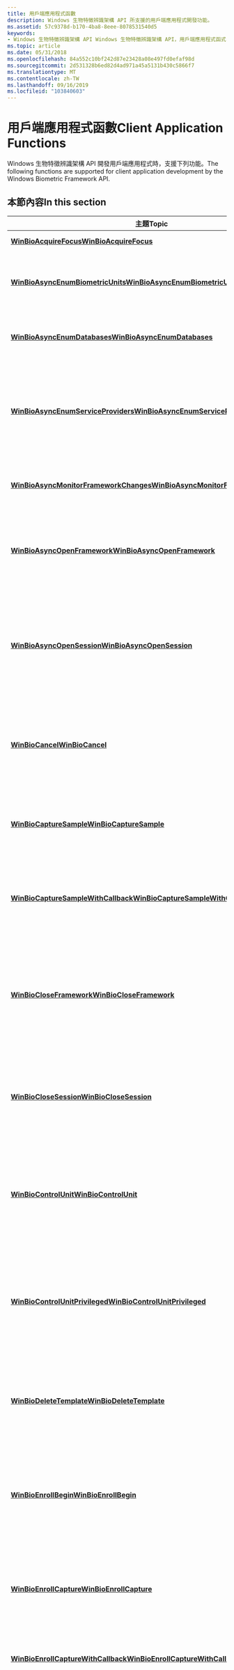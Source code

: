 ```yaml
---
title: 用戶端應用程式函數
description: Windows 生物特徵辨識架構 API 所支援的用戶端應用程式開發功能。
ms.assetid: 57c9378d-b170-4ba8-8eee-8078531540d5
keywords:
- Windows 生物特徵辨識架構 API Windows 生物特徵辨識架構 API，用戶端應用程式函式
ms.topic: article
ms.date: 05/31/2018
ms.openlocfilehash: 84a552c10bf242d87e23428a08e497fd0efaf98d
ms.sourcegitcommit: 2d531328b6ed82d4ad971a45a5131b430c5866f7
ms.translationtype: MT
ms.contentlocale: zh-TW
ms.lasthandoff: 09/16/2019
ms.locfileid: "103840603"
---
```

# <a name="client-application-functions"></a><span data-ttu-id="fb5b8-104">用戶端應用程式函數</span><span class="sxs-lookup"><span data-stu-id="fb5b8-104">Client Application Functions</span></span>

<span data-ttu-id="fb5b8-105">Windows 生物特徵辨識架構 API 開發用戶端應用程式時，支援下列功能。</span><span class="sxs-lookup"><span data-stu-id="fb5b8-105">The following functions are supported for client application development by the Windows Biometric Framework API.</span></span>

## <a name="in-this-section"></a><span data-ttu-id="fb5b8-106">本節內容</span><span class="sxs-lookup"><span data-stu-id="fb5b8-106">In this section</span></span>



| <span data-ttu-id="fb5b8-107">主題</span><span class="sxs-lookup"><span data-stu-id="fb5b8-107">Topic</span></span>                                                                                       | <span data-ttu-id="fb5b8-108">描述</span><span class="sxs-lookup"><span data-stu-id="fb5b8-108">Description</span></span>                                                                                                                                                                                                                              |
|---------------------------------------------------------------------------------------------|------------------------------------------------------------------------------------------------------------------------------------------------------------------------------------------------------------------------------------------|
| [<span data-ttu-id="fb5b8-109">**WinBioAcquireFocus**</span><span class="sxs-lookup"><span data-stu-id="fb5b8-109">**WinBioAcquireFocus**</span></span>](/windows/desktop/api/Winbio/nf-winbio-winbioacquirefocus)<br/>                                 | <span data-ttu-id="fb5b8-110">取得視窗焦點。</span><span class="sxs-lookup"><span data-stu-id="fb5b8-110">Acquires window focus.</span></span><br/>                                                                                                                                                                                                        |
| [<span data-ttu-id="fb5b8-111">**WinBioAsyncEnumBiometricUnits**</span><span class="sxs-lookup"><span data-stu-id="fb5b8-111">**WinBioAsyncEnumBiometricUnits**</span></span>](/windows/desktop/api/Winbio/nf-winbio-winbioasyncenumbiometricunits)<br/>           | <span data-ttu-id="fb5b8-112">以非同步方式列舉符合輸入因數類型的所有附加生物特徵辨識單位。</span><span class="sxs-lookup"><span data-stu-id="fb5b8-112">Asynchronously enumerates all attached biometric units that match the input factor type.</span></span><br/>                                                                                                                                      |
| [<span data-ttu-id="fb5b8-113">**WinBioAsyncEnumDatabases**</span><span class="sxs-lookup"><span data-stu-id="fb5b8-113">**WinBioAsyncEnumDatabases**</span></span>](/windows/desktop/api/Winbio/nf-winbio-winbioasyncenumdatabases)<br/>                     | <span data-ttu-id="fb5b8-114">以非同步方式列舉符合指定類型的所有已註冊資料庫。</span><span class="sxs-lookup"><span data-stu-id="fb5b8-114">Asynchronously enumerates all registered databases that match a specified type.</span></span><br/>                                                                                                                                               |
| [<span data-ttu-id="fb5b8-115">**WinBioAsyncEnumServiceProviders**</span><span class="sxs-lookup"><span data-stu-id="fb5b8-115">**WinBioAsyncEnumServiceProviders**</span></span>](/windows/desktop/api/Winbio/nf-winbio-winbioasyncenumserviceproviders)<br/>       | <span data-ttu-id="fb5b8-116">以非同步方式傳回已安裝之生物識別服務提供者的相關資訊。</span><span class="sxs-lookup"><span data-stu-id="fb5b8-116">Asynchronously returns information about installed biometric service providers.</span></span> <span data-ttu-id="fb5b8-117">從 Windows 10 開始，組建1607，此函式可用於行動映射。</span><span class="sxs-lookup"><span data-stu-id="fb5b8-117">Starting with Windows 10, build 1607, this function is available to use with a mobile image.</span></span><br/>                                                  |
| [<span data-ttu-id="fb5b8-118">**WinBioAsyncMonitorFrameworkChanges**</span><span class="sxs-lookup"><span data-stu-id="fb5b8-118">**WinBioAsyncMonitorFrameworkChanges**</span></span>](/windows/desktop/api/Winbio/nf-winbio-winbioasyncmonitorframeworkchanges)<br/> | <span data-ttu-id="fb5b8-119">開始對生物特徵辨識架構進行變更的非同步監視。</span><span class="sxs-lookup"><span data-stu-id="fb5b8-119">Starts an asynchronous monitor of changes to the biometric framework.</span></span><br/>                                                                                                                                                         |
| [<span data-ttu-id="fb5b8-120">**WinBioAsyncOpenFramework**</span><span class="sxs-lookup"><span data-stu-id="fb5b8-120">**WinBioAsyncOpenFramework**</span></span>](/windows/desktop/api/Winbio/nf-winbio-winbioasyncopenframework)<br/>                     | <span data-ttu-id="fb5b8-121">開啟生物特徵辨識架構的控制碼。</span><span class="sxs-lookup"><span data-stu-id="fb5b8-121">Opens a handle to the biometric framework.</span></span> <span data-ttu-id="fb5b8-122">從 Windows 10 開始，組建1607，此函式可用於行動映射。</span><span class="sxs-lookup"><span data-stu-id="fb5b8-122">Starting with Windows 10, build 1607, this function is available to use with a mobile image.</span></span><br/>                                                                                       |
| [<span data-ttu-id="fb5b8-123">**WinBioAsyncOpenSession**</span><span class="sxs-lookup"><span data-stu-id="fb5b8-123">**WinBioAsyncOpenSession**</span></span>](/windows/desktop/api/Winbio/nf-winbio-winbioasyncopensession)<br/>                         | <span data-ttu-id="fb5b8-124">以非同步方式連線到生物特徵辨識服務提供者，以及一或多個生物特徵辨識單位。</span><span class="sxs-lookup"><span data-stu-id="fb5b8-124">Asynchronously connects to a biometric service provider and one or more biometric units.</span></span> <span data-ttu-id="fb5b8-125">從 Windows 10 開始，組建1607，此函式可用於行動映射。</span><span class="sxs-lookup"><span data-stu-id="fb5b8-125">Starting with Windows 10, build 1607, this function is available to use with a mobile image.</span></span><br/>                                         |
| [<span data-ttu-id="fb5b8-126">**WinBioCancel**</span><span class="sxs-lookup"><span data-stu-id="fb5b8-126">**WinBioCancel**</span></span>](/windows/desktop/api/Winbio/nf-winbio-winbiocancel)<br/>                                             | <span data-ttu-id="fb5b8-127">取消指定會話的所有擱置中生物特徵辨識作業。</span><span class="sxs-lookup"><span data-stu-id="fb5b8-127">Cancels all pending biometric operations for a specified session.</span></span> <span data-ttu-id="fb5b8-128">從 Windows 10 開始，組建1607，此函式可用於行動映射。</span><span class="sxs-lookup"><span data-stu-id="fb5b8-128">Starting with Windows 10, build 1607, this function is available to use with a mobile image.</span></span><br/>                                                                |
| [<span data-ttu-id="fb5b8-129">**WinBioCaptureSample**</span><span class="sxs-lookup"><span data-stu-id="fb5b8-129">**WinBioCaptureSample**</span></span>](/windows/desktop/api/Winbio/nf-winbio-winbiocapturesample)<br/>                               | <span data-ttu-id="fb5b8-130">會捕捉生物特徵辨識範例，並使用原始或已處理的資料 (BIR) 填滿生物特徵辨識資訊記錄。</span><span class="sxs-lookup"><span data-stu-id="fb5b8-130">Captures a biometric sample and fills a biometric information record (BIR) with the raw or processed data.</span></span><br/>                                                                                                                    |
| [<span data-ttu-id="fb5b8-131">**WinBioCaptureSampleWithCallback**</span><span class="sxs-lookup"><span data-stu-id="fb5b8-131">**WinBioCaptureSampleWithCallback**</span></span>](/windows/desktop/api/Winbio/nf-winbio-winbiocapturesamplewithcallback)<br/>       | <span data-ttu-id="fb5b8-132">以非同步方式捕獲生物特徵辨識範例，並傳回 (BIR) 的生物特徵辨識資訊記錄中未經處理或已處理的資料。</span><span class="sxs-lookup"><span data-stu-id="fb5b8-132">Captures a biometric sample asynchronously and returns the raw or processed data in a biometric information record (BIR).</span></span><br/>                                                                                                     |
| [<span data-ttu-id="fb5b8-133">**WinBioCloseFramework**</span><span class="sxs-lookup"><span data-stu-id="fb5b8-133">**WinBioCloseFramework**</span></span>](/windows/desktop/api/Winbio/nf-winbio-winbiocloseframework)<br/>                             | <span data-ttu-id="fb5b8-134">關閉先前以 [**WinBioAsyncOpenFramework**](/windows/desktop/api/Winbio/nf-winbio-winbioasyncopenframework)開啟的 framework 控制碼。</span><span class="sxs-lookup"><span data-stu-id="fb5b8-134">Closes a framework handle previously opened with [**WinBioAsyncOpenFramework**](/windows/desktop/api/Winbio/nf-winbio-winbioasyncopenframework).</span></span> <span data-ttu-id="fb5b8-135">從 Windows 10 開始，組建1607，此函式可用於行動映射。</span><span class="sxs-lookup"><span data-stu-id="fb5b8-135">Starting with Windows 10, build 1607, this function is available to use with a mobile image.</span></span><br/>                   |
| [<span data-ttu-id="fb5b8-136">**WinBioCloseSession**</span><span class="sxs-lookup"><span data-stu-id="fb5b8-136">**WinBioCloseSession**</span></span>](/windows/desktop/api/Winbio/nf-winbio-winbioclosesession)<br/>                                 | <span data-ttu-id="fb5b8-137">關閉生物識別會話，並釋放相關聯的資源。</span><span class="sxs-lookup"><span data-stu-id="fb5b8-137">Closes a biometric session and releases associated resources.</span></span> <span data-ttu-id="fb5b8-138">從 Windows 10 開始，組建1607，此函式可用於行動映射。</span><span class="sxs-lookup"><span data-stu-id="fb5b8-138">Starting with Windows 10, build 1607, this function is available to use with a mobile image.</span></span><br/>                                                                    |
| [<span data-ttu-id="fb5b8-139">**WinBioControlUnit**</span><span class="sxs-lookup"><span data-stu-id="fb5b8-139">**WinBioControlUnit**</span></span>](/windows/desktop/api/Winbio/nf-winbio-winbiocontrolunit)<br/>                                   | <span data-ttu-id="fb5b8-140">允許呼叫者在生物特徵辨識單位上執行廠商定義的控制作業。</span><span class="sxs-lookup"><span data-stu-id="fb5b8-140">Allows the caller to perform vendor-defined control operations on a biometric unit.</span></span> <span data-ttu-id="fb5b8-141">從 Windows 10 開始，組建1607，此函式可用於行動映射。</span><span class="sxs-lookup"><span data-stu-id="fb5b8-141">Starting with Windows 10, build 1607, this function is available to use with a mobile image.</span></span><br/>                                              |
| [<span data-ttu-id="fb5b8-142">**WinBioControlUnitPrivileged**</span><span class="sxs-lookup"><span data-stu-id="fb5b8-142">**WinBioControlUnitPrivileged**</span></span>](/windows/desktop/api/Winbio/nf-winbio-winbiocontrolunitprivileged)<br/>               | <span data-ttu-id="fb5b8-143">允許呼叫者在生物特徵辨識單位上執行具有特殊許可權的廠商定義控制作業。</span><span class="sxs-lookup"><span data-stu-id="fb5b8-143">Allows the caller to perform privileged vendor-defined control operations on a biometric unit.</span></span> <span data-ttu-id="fb5b8-144">從 Windows 10 開始，組建1607，此函式可用於行動映射。</span><span class="sxs-lookup"><span data-stu-id="fb5b8-144">Starting with Windows 10, build 1607, this function is available to use with a mobile image.</span></span><br/>                                   |
| [<span data-ttu-id="fb5b8-145">**WinBioDeleteTemplate**</span><span class="sxs-lookup"><span data-stu-id="fb5b8-145">**WinBioDeleteTemplate**</span></span>](/windows/desktop/api/Winbio/nf-winbio-winbiodeletetemplate)<br/>                             | <span data-ttu-id="fb5b8-146">從範本存放區刪除生物特徵辨識範本。</span><span class="sxs-lookup"><span data-stu-id="fb5b8-146">Deletes a biometric template from the template store.</span></span> <span data-ttu-id="fb5b8-147">從 Windows 10 開始，組建1607，此函式可用於行動映射。</span><span class="sxs-lookup"><span data-stu-id="fb5b8-147">Starting with Windows 10, build 1607, this function is available to use with a mobile image.</span></span><br/>                                                                            |
| [<span data-ttu-id="fb5b8-148">**WinBioEnrollBegin**</span><span class="sxs-lookup"><span data-stu-id="fb5b8-148">**WinBioEnrollBegin**</span></span>](/windows/desktop/api/Winbio/nf-winbio-winbioenrollbegin)<br/>                                   | <span data-ttu-id="fb5b8-149">起始生物特徵辨識註冊順序，並建立空白的生物特徵辨識範本。</span><span class="sxs-lookup"><span data-stu-id="fb5b8-149">Initiates a biometric enrollment sequence and creates an empty biometric template.</span></span> <span data-ttu-id="fb5b8-150">從 Windows 10 開始，組建1607，此函式可用於行動映射。</span><span class="sxs-lookup"><span data-stu-id="fb5b8-150">Starting with Windows 10, build 1607, this function is available to use with a mobile image.</span></span><br/>                                               |
| [<span data-ttu-id="fb5b8-151">**WinBioEnrollCapture**</span><span class="sxs-lookup"><span data-stu-id="fb5b8-151">**WinBioEnrollCapture**</span></span>](/windows/desktop/api/Winbio/nf-winbio-winbioenrollcapture)<br/>                               | <span data-ttu-id="fb5b8-152">捕捉生物特徵辨識範例，並將它新增至範本。</span><span class="sxs-lookup"><span data-stu-id="fb5b8-152">Captures a biometric sample and adds it to a template.</span></span> <span data-ttu-id="fb5b8-153">從 Windows 10 開始，組建1607，此函式可用於行動映射。</span><span class="sxs-lookup"><span data-stu-id="fb5b8-153">Starting with Windows 10, build 1607, this function is available to use with a mobile image.</span></span><br/>                                                                           |
| [<span data-ttu-id="fb5b8-154">**WinBioEnrollCaptureWithCallback**</span><span class="sxs-lookup"><span data-stu-id="fb5b8-154">**WinBioEnrollCaptureWithCallback**</span></span>](/windows/desktop/api/Winbio/nf-winbio-winbioenrollcapturewithcallback)<br/>       | <span data-ttu-id="fb5b8-155">以非同步方式捕獲生物特徵辨識範例，並將它新增至範本。</span><span class="sxs-lookup"><span data-stu-id="fb5b8-155">Asynchronously captures a biometric sample and adds it to a template.</span></span><br/>                                                                                                                                                         |
| [<span data-ttu-id="fb5b8-156">**WinBioEnrollCommit**</span><span class="sxs-lookup"><span data-stu-id="fb5b8-156">**WinBioEnrollCommit**</span></span>](/windows/desktop/api/Winbio/nf-winbio-winbioenrollcommit)<br/>                                 | <span data-ttu-id="fb5b8-157">完成擱置的生物特徵辨識範本，並將它儲存到與用於註冊的生物識別單位相關聯的資料庫。</span><span class="sxs-lookup"><span data-stu-id="fb5b8-157">Finalizes a pending biometric template and saves it to the database associated with the biometric unit used for enrollment.</span></span> <span data-ttu-id="fb5b8-158">從 Windows 10 開始，組建1607，此函式可用於行動映射。</span><span class="sxs-lookup"><span data-stu-id="fb5b8-158">Starting with Windows 10, build 1607, this function is available to use with a mobile image.</span></span><br/>      |
| [<span data-ttu-id="fb5b8-159">**WinBioEnrollDiscard**</span><span class="sxs-lookup"><span data-stu-id="fb5b8-159">**WinBioEnrollDiscard**</span></span>](/windows/desktop/api/Winbio/nf-winbio-winbioenrolldiscard)<br/>                               | <span data-ttu-id="fb5b8-160">結束註冊順序並捨棄擱置的生物特徵辨識範本。</span><span class="sxs-lookup"><span data-stu-id="fb5b8-160">Ends the enrollment sequence and discards a pending biometric template.</span></span> <span data-ttu-id="fb5b8-161">從 Windows 10 開始，組建1607，此函式可用於行動映射。</span><span class="sxs-lookup"><span data-stu-id="fb5b8-161">Starting with Windows 10, build 1607, this function is available to use with a mobile image.</span></span><br/>                                                          |
| [<span data-ttu-id="fb5b8-162">**WinBioEnrollSelect**</span><span class="sxs-lookup"><span data-stu-id="fb5b8-162">**WinBioEnrollSelect**</span></span>](/windows/desktop/api/winbio/nf-winbio-winbioenrollselect)<br/>                                 | <span data-ttu-id="fb5b8-163">指定當範例緩衝區中有表示多個人的資料時，您想要註冊的個人。</span><span class="sxs-lookup"><span data-stu-id="fb5b8-163">Specifies the individual that you want to enroll when data that represents multiple individuals is present in the sample buffer.</span></span> <span data-ttu-id="fb5b8-164">從 Windows 10 開始，組建1607，此函式可用於行動映射。</span><span class="sxs-lookup"><span data-stu-id="fb5b8-164">Starting with Windows 10, build 1607, this function is available to use with a mobile image.</span></span><br/> |
| [<span data-ttu-id="fb5b8-165">**WinBioEnumBiometricUnits**</span><span class="sxs-lookup"><span data-stu-id="fb5b8-165">**WinBioEnumBiometricUnits**</span></span>](/windows/desktop/api/Winbio/nf-winbio-winbioenumbiometricunits)<br/>                     | <span data-ttu-id="fb5b8-166">列舉符合輸入類型的所有附加生物特徵辨識單位。</span><span class="sxs-lookup"><span data-stu-id="fb5b8-166">Enumerates all attached biometric units that match the input type.</span></span><br/>                                                                                                                                                            |
| [<span data-ttu-id="fb5b8-167">**WinBioEnumDatabases**</span><span class="sxs-lookup"><span data-stu-id="fb5b8-167">**WinBioEnumDatabases**</span></span>](/windows/desktop/api/Winbio/nf-winbio-winbioenumdatabases)<br/>                               | <span data-ttu-id="fb5b8-168">列舉符合指定之類型的所有已註冊資料庫。</span><span class="sxs-lookup"><span data-stu-id="fb5b8-168">Enumerates all registered databases that match a specified type.</span></span><br/>                                                                                                                                                              |
| [<span data-ttu-id="fb5b8-169">**WinBioEnumEnrollments**</span><span class="sxs-lookup"><span data-stu-id="fb5b8-169">**WinBioEnumEnrollments**</span></span>](/windows/desktop/api/Winbio/nf-winbio-winbioenumenrollments)<br/>                           | <span data-ttu-id="fb5b8-170">抓取為指定身分識別和生物特徵辨識單位註冊的生物特徵辨識子要素。</span><span class="sxs-lookup"><span data-stu-id="fb5b8-170">Retrieves the biometric sub-factors enrolled for a specified identity and biometric unit.</span></span> <span data-ttu-id="fb5b8-171">從 Windows 10 開始，組建1607，此函式可用於行動映射。</span><span class="sxs-lookup"><span data-stu-id="fb5b8-171">Starting with Windows 10, build 1607, this function is available to use with a mobile image.</span></span><br/>                                        |
| [<span data-ttu-id="fb5b8-172">**WinBioEnumServiceProviders**</span><span class="sxs-lookup"><span data-stu-id="fb5b8-172">**WinBioEnumServiceProviders**</span></span>](/windows/desktop/api/Winbio/nf-winbio-winbioenumserviceproviders)<br/>                 | <span data-ttu-id="fb5b8-173">抓取已安裝生物特徵辨識服務提供者的相關資訊。</span><span class="sxs-lookup"><span data-stu-id="fb5b8-173">Retrieves information about installed biometric service providers.</span></span> <span data-ttu-id="fb5b8-174">從 Windows 10 開始，組建1607，此函式可用於行動映射。</span><span class="sxs-lookup"><span data-stu-id="fb5b8-174">Starting with Windows 10, build 1607, this function is available to use with a mobile image.</span></span><br/>                                                               |
| [<span data-ttu-id="fb5b8-175">**WinBioFree**</span><span class="sxs-lookup"><span data-stu-id="fb5b8-175">**WinBioFree**</span></span>](/windows/desktop/api/Winbio/nf-winbio-winbiofree)<br/>                                                 | <span data-ttu-id="fb5b8-176">藉由稍早的 Windows 生物特徵辨識架構 API 函式呼叫，釋放為用戶端應用程式所配置的記憶體。</span><span class="sxs-lookup"><span data-stu-id="fb5b8-176">Releases memory allocated for the client application by an earlier call to a Windows Biometric Framework API function.</span></span> <span data-ttu-id="fb5b8-177">從 Windows 10 開始，組建1607，此函式可用於行動映射。</span><span class="sxs-lookup"><span data-stu-id="fb5b8-177">Starting with Windows 10, build 1607, this function is available to use with a mobile image.</span></span><br/>           |
| [<span data-ttu-id="fb5b8-178">**WinBioGetCredentialState**</span><span class="sxs-lookup"><span data-stu-id="fb5b8-178">**WinBioGetCredentialState**</span></span>](/windows/desktop/api/Winbio/nf-winbio-winbiogetcredentialstate)<br/>                     | <span data-ttu-id="fb5b8-179">取得值，這個值會指定是否已為指定的使用者設定認證。</span><span class="sxs-lookup"><span data-stu-id="fb5b8-179">Retrieves a value that specifies whether credentials have been set for the specified user.</span></span> <span data-ttu-id="fb5b8-180">從 Windows 10 開始，組建1607，此函式可用於行動映射。</span><span class="sxs-lookup"><span data-stu-id="fb5b8-180">Starting with Windows 10, build 1607, this function is available to use with a mobile image.</span></span><br/>                                       |
| [<span data-ttu-id="fb5b8-181">**WinBioGetDomainLogonSetting**</span><span class="sxs-lookup"><span data-stu-id="fb5b8-181">**WinBioGetDomainLogonSetting**</span></span>](/windows/desktop/api/Winbio/nf-winbio-winbiogetdomainlogonsetting)<br/>               | <span data-ttu-id="fb5b8-182">抓取值，這個值會指定使用者是否可以使用生物特徵辨識資訊登入網域。</span><span class="sxs-lookup"><span data-stu-id="fb5b8-182">Retrieves a value that specifies whether users can log on to a domain by using biometric information.</span></span><br/>                                                                                                                         |
| [<span data-ttu-id="fb5b8-183">**WinBioGetEnabledSetting**</span><span class="sxs-lookup"><span data-stu-id="fb5b8-183">**WinBioGetEnabledSetting**</span></span>](/windows/desktop/api/Winbio/nf-winbio-winbiogetenabledsetting)<br/>                       | <span data-ttu-id="fb5b8-184">抓取值，這個值會指定 Windows 生物特徵辨識架構目前是否已啟用。</span><span class="sxs-lookup"><span data-stu-id="fb5b8-184">Retrieves a value that specifies whether the Windows Biometric Framework is currently enabled.</span></span><br/>                                                                                                                                |
| [<span data-ttu-id="fb5b8-185">**WinBioGetEnrolledFactors**</span><span class="sxs-lookup"><span data-stu-id="fb5b8-185">**WinBioGetEnrolledFactors**</span></span>](/windows/desktop/api/winbio/nf-winbio-winbiogetenrolledfactors)<br/>                     | <span data-ttu-id="fb5b8-186">取得指定使用者在電腦上的生物識別註冊的相關資訊。</span><span class="sxs-lookup"><span data-stu-id="fb5b8-186">Gets information about the biometric enrollments that the specified user has on the computer.</span></span><br/>                                                                                                                                 |
| [<span data-ttu-id="fb5b8-187">**WinBioGetLogonSetting**</span><span class="sxs-lookup"><span data-stu-id="fb5b8-187">**WinBioGetLogonSetting**</span></span>](/windows/desktop/api/Winbio/nf-winbio-winbiogetlogonsetting)<br/>                           | <span data-ttu-id="fb5b8-188">抓取值，指出使用者是否可以使用生物特徵辨識資訊登入。</span><span class="sxs-lookup"><span data-stu-id="fb5b8-188">Retrieves a value that indicates whether users can log on by using biometric information.</span></span><br/>                                                                                                                                     |
| [<span data-ttu-id="fb5b8-189">**WinBioGetProperty**</span><span class="sxs-lookup"><span data-stu-id="fb5b8-189">**WinBioGetProperty**</span></span>](/windows/desktop/api/Winbio/nf-winbio-winbiogetproperty)<br/>                                   | <span data-ttu-id="fb5b8-190">抓取會話、單位或範本屬性。</span><span class="sxs-lookup"><span data-stu-id="fb5b8-190">Retrieves a session, unit, or template property.</span></span> <span data-ttu-id="fb5b8-191">從 Windows 10 開始，組建1607，此函式可用於行動映射。</span><span class="sxs-lookup"><span data-stu-id="fb5b8-191">Starting with Windows 10, build 1607, this function is available to use with a mobile image.</span></span><br/>                                                                                 |
| [<span data-ttu-id="fb5b8-192">**WinBioIdentify**</span><span class="sxs-lookup"><span data-stu-id="fb5b8-192">**WinBioIdentify**</span></span>](/windows/desktop/api/Winbio/nf-winbio-winbioidentify)<br/>                                         | <span data-ttu-id="fb5b8-193">捕捉生物特徵辨識範例，並判斷它是否符合現有的生物特徵辨識範本。</span><span class="sxs-lookup"><span data-stu-id="fb5b8-193">Captures a biometric sample and determines whether it matches an existing biometric template.</span></span> <span data-ttu-id="fb5b8-194">從 Windows 10 開始，組建1607，此函式可用於行動映射。</span><span class="sxs-lookup"><span data-stu-id="fb5b8-194">Starting with Windows 10, build 1607, this function is available to use with a mobile image.</span></span><br/>                                    |
| [<span data-ttu-id="fb5b8-195">**WinBioIdentifyWithCallback**</span><span class="sxs-lookup"><span data-stu-id="fb5b8-195">**WinBioIdentifyWithCallback**</span></span>](/windows/desktop/api/Winbio/nf-winbio-winbioidentifywithcallback)<br/>                 | <span data-ttu-id="fb5b8-196">以非同步方式捕獲生物特徵辨識範例，並判斷它是否符合現有的生物特徵辨識範本。</span><span class="sxs-lookup"><span data-stu-id="fb5b8-196">Asynchronously captures a biometric sample and determines whether it matches an existing biometric template.</span></span><br/>                                                                                                                  |
| [<span data-ttu-id="fb5b8-197">**WinBioLocateSensor**</span><span class="sxs-lookup"><span data-stu-id="fb5b8-197">**WinBioLocateSensor**</span></span>](/windows/desktop/api/Winbio/nf-winbio-winbiolocatesensor)<br/>                                 | <span data-ttu-id="fb5b8-198">抓取使用者以互動方式選取的生物特徵辨識單位 ID 編號。</span><span class="sxs-lookup"><span data-stu-id="fb5b8-198">Retrieves the ID number of a biometric unit selected interactively by a user.</span></span><br/>                                                                                                                                                 |
| [<span data-ttu-id="fb5b8-199">**WinBioLocateSensorWithCallback**</span><span class="sxs-lookup"><span data-stu-id="fb5b8-199">**WinBioLocateSensorWithCallback**</span></span>](/windows/desktop/api/Winbio/nf-winbio-winbiolocatesensorwithcallback)<br/>         | <span data-ttu-id="fb5b8-200">以非同步方式抓取使用者以互動方式選取的生物特徵辨識單位 ID 編號。</span><span class="sxs-lookup"><span data-stu-id="fb5b8-200">Asynchronously retrieves the ID number of the biometric unit selected interactively by a user.</span></span><br/>                                                                                                                                |
| [<span data-ttu-id="fb5b8-201">**WinBioLockUnit**</span><span class="sxs-lookup"><span data-stu-id="fb5b8-201">**WinBioLockUnit**</span></span>](/windows/desktop/api/Winbio/nf-winbio-winbiolockunit)<br/>                                         | <span data-ttu-id="fb5b8-202">鎖定單一會話專屬使用的生物特徵辨識單位。</span><span class="sxs-lookup"><span data-stu-id="fb5b8-202">Locks a biometric unit for exclusive use by a single session.</span></span> <span data-ttu-id="fb5b8-203">從 Windows 10 開始，組建1607，此函式可用於行動映射。</span><span class="sxs-lookup"><span data-stu-id="fb5b8-203">Starting with Windows 10, build 1607, this function is available to use with a mobile image.</span></span><br/>                                                                    |
| [<span data-ttu-id="fb5b8-204">**WinBioLogonIdentifiedUser**</span><span class="sxs-lookup"><span data-stu-id="fb5b8-204">**WinBioLogonIdentifiedUser**</span></span>](/windows/desktop/api/Winbio/nf-winbio-winbiologonidentifieduser)<br/>                   | <span data-ttu-id="fb5b8-205">導致快速使用者切換至與生物識別會話所執行之上次成功識別作業相關聯的帳戶。</span><span class="sxs-lookup"><span data-stu-id="fb5b8-205">causes a fast user switch to the account associated with the last successful identification operation performed by the biometric session.</span></span><br/>                                                                                     |
| [<span data-ttu-id="fb5b8-206">**WinBioMonitorPresence**</span><span class="sxs-lookup"><span data-stu-id="fb5b8-206">**WinBioMonitorPresence**</span></span>](/windows/desktop/api/winbio/nf-winbio-winbiomonitorpresence)<br/>                           | <span data-ttu-id="fb5b8-207">為指定的生物識別單位開啟臉部辨識或鳶尾花監視機制。</span><span class="sxs-lookup"><span data-stu-id="fb5b8-207">Turns on the face-recognition or iris-monitoring mechanism for the specified biometric unit.</span></span> <span data-ttu-id="fb5b8-208">從 Windows 10 開始，組建1607，此函式可用於行動映射。</span><span class="sxs-lookup"><span data-stu-id="fb5b8-208">Starting with Windows 10, build 1607, this function is available to use with a mobile image.</span></span><br/>                                     |
| [<span data-ttu-id="fb5b8-209">**WinBioOpenSession**</span><span class="sxs-lookup"><span data-stu-id="fb5b8-209">**WinBioOpenSession**</span></span>](/windows/desktop/api/Winbio/nf-winbio-winbioopensession)<br/>                                   | <span data-ttu-id="fb5b8-210">連接到生物特徵辨識服務提供者，以及一或多個生物特徵辨識單位。</span><span class="sxs-lookup"><span data-stu-id="fb5b8-210">Connects to a biometric service provider and one or more biometric units.</span></span><br/>                                                                                                                                                     |
| [<span data-ttu-id="fb5b8-211">**WinBioRegisterEventMonitor**</span><span class="sxs-lookup"><span data-stu-id="fb5b8-211">**WinBioRegisterEventMonitor**</span></span>](/windows/desktop/api/Winbio/nf-winbio-winbioregistereventmonitor)<br/>                 | <span data-ttu-id="fb5b8-212">註冊回呼函式，以從與開啟的會話相關聯的服務提供者接收事件通知。</span><span class="sxs-lookup"><span data-stu-id="fb5b8-212">Registers a callback function to receive event notifications from the service provider associated with an open session.</span></span><br/>                                                                                                       |
| [<span data-ttu-id="fb5b8-213">**WinBioReleaseFocus**</span><span class="sxs-lookup"><span data-stu-id="fb5b8-213">**WinBioReleaseFocus**</span></span>](/windows/desktop/api/Winbio/nf-winbio-winbioreleasefocus)<br/>                                 | <span data-ttu-id="fb5b8-214">釋放視窗焦點。</span><span class="sxs-lookup"><span data-stu-id="fb5b8-214">Releases window focus.</span></span><br/>                                                                                                                                                                                                        |
| [<span data-ttu-id="fb5b8-215">**WinBioRemoveAllCredentials**</span><span class="sxs-lookup"><span data-stu-id="fb5b8-215">**WinBioRemoveAllCredentials**</span></span>](/windows/desktop/api/Winbio/nf-winbio-winbioremoveallcredentials)<br/>                 | <span data-ttu-id="fb5b8-216">從存放區移除所有認證。</span><span class="sxs-lookup"><span data-stu-id="fb5b8-216">Removes all credentials from the store.</span></span> <span data-ttu-id="fb5b8-217">從 Windows 10 開始，組建1607，此函式可用於行動映射。</span><span class="sxs-lookup"><span data-stu-id="fb5b8-217">Starting with Windows 10, build 1607, this function is available to use with a mobile image.</span></span><br/>                                                                                          |
| [<span data-ttu-id="fb5b8-218">**WinBioRemoveAllDomainCredentials**</span><span class="sxs-lookup"><span data-stu-id="fb5b8-218">**WinBioRemoveAllDomainCredentials**</span></span>](/windows/desktop/api/Winbio/nf-winbio-winbioremovealldomaincredentials)<br/>     | <span data-ttu-id="fb5b8-219">從存放區移除目前網域的所有使用者認證。</span><span class="sxs-lookup"><span data-stu-id="fb5b8-219">Removes all user credentials for the current domain from the store.</span></span> <span data-ttu-id="fb5b8-220">從 Windows 10 開始，組建1607，此函式可用於行動映射。</span><span class="sxs-lookup"><span data-stu-id="fb5b8-220">Starting with Windows 10, build 1607, this function is available to use with a mobile image.</span></span><br/>                                                              |
| [<span data-ttu-id="fb5b8-221">**WinBioRemoveCredential**</span><span class="sxs-lookup"><span data-stu-id="fb5b8-221">**WinBioRemoveCredential**</span></span>](/windows/desktop/api/Winbio/nf-winbio-winbioremovecredential)<br/>                         | <span data-ttu-id="fb5b8-222">刪除指定使用者的生物識別登入認證。</span><span class="sxs-lookup"><span data-stu-id="fb5b8-222">Deletes a biometric logon credential for a specified user.</span></span> <span data-ttu-id="fb5b8-223">從 Windows 10 開始，組建1607，此函式可用於行動映射。</span><span class="sxs-lookup"><span data-stu-id="fb5b8-223">Starting with Windows 10, build 1607, this function is available to use with a mobile image.</span></span><br/>                                                                       |
| [<span data-ttu-id="fb5b8-224">**WinBioSetCredential**</span><span class="sxs-lookup"><span data-stu-id="fb5b8-224">**WinBioSetCredential**</span></span>](/windows/desktop/api/Winbio/nf-winbio-winbiosetcredential)<br/>                               | <span data-ttu-id="fb5b8-225">為目前的使用者儲存生物特徵辨識登入認證。</span><span class="sxs-lookup"><span data-stu-id="fb5b8-225">Saves a biometric logon credential for the current user.</span></span> <span data-ttu-id="fb5b8-226">從 Windows 10 開始，組建1607，此函式可用於行動映射。</span><span class="sxs-lookup"><span data-stu-id="fb5b8-226">Starting with Windows 10, build 1607, this function is available to use with a mobile image.</span></span><br/>                                                                         |
| [<span data-ttu-id="fb5b8-227">**WinBioSetProperty**</span><span class="sxs-lookup"><span data-stu-id="fb5b8-227">**WinBioSetProperty**</span></span>](/windows/desktop/api/winbio/nf-winbio-winbiosetproperty)<br/>                                   | <span data-ttu-id="fb5b8-228">設定與生物識別會話、單位、範本或帳戶相關聯之標準屬性的值。</span><span class="sxs-lookup"><span data-stu-id="fb5b8-228">Sets the value of a standard property associated with a biometric session, unit, template, or account.</span></span> <span data-ttu-id="fb5b8-229">從 Windows 10 開始，組建1607，此函式可用於行動映射。</span><span class="sxs-lookup"><span data-stu-id="fb5b8-229">Starting with Windows 10, build 1607, this function is available to use with a mobile image.</span></span><br/>                           |
| [<span data-ttu-id="fb5b8-230">**WinBioUnlockUnit**</span><span class="sxs-lookup"><span data-stu-id="fb5b8-230">**WinBioUnlockUnit**</span></span>](/windows/desktop/api/Winbio/nf-winbio-winbiounlockunit)<br/>                                     | <span data-ttu-id="fb5b8-231">釋放指定之生物識別單位上的會話鎖定。</span><span class="sxs-lookup"><span data-stu-id="fb5b8-231">Releases the session lock on the specified biometric unit.</span></span><br/>                                                                                                                                                                    |
| [<span data-ttu-id="fb5b8-232">**WinBioUnregisterEventMonitor**</span><span class="sxs-lookup"><span data-stu-id="fb5b8-232">**WinBioUnregisterEventMonitor**</span></span>](/windows/desktop/api/Winbio/nf-winbio-winbiounregistereventmonitor)<br/>             | <span data-ttu-id="fb5b8-233">從與開啟生物識別會話相關聯的服務提供者取消事件通知。</span><span class="sxs-lookup"><span data-stu-id="fb5b8-233">cancels event notifications from the service provider associated with an open biometric session.</span></span><br/>                                                                                                                              |
| [<span data-ttu-id="fb5b8-234">**WinBioVerify**</span><span class="sxs-lookup"><span data-stu-id="fb5b8-234">**WinBioVerify**</span></span>](/windows/desktop/api/Winbio/nf-winbio-winbioverify)<br/>                                             | <span data-ttu-id="fb5b8-235">捕捉生物特徵辨識範例，並判斷範例是否對應到指定的使用者身分識別。</span><span class="sxs-lookup"><span data-stu-id="fb5b8-235">Captures a biometric sample and determines whether the sample corresponds to the specified user identity.</span></span> <span data-ttu-id="fb5b8-236">從 Windows 10 開始，組建1607，此函式可用於行動映射。</span><span class="sxs-lookup"><span data-stu-id="fb5b8-236">Starting with Windows 10, build 1607, this function is available to use with a mobile image.</span></span><br/>                        |
| [<span data-ttu-id="fb5b8-237">**WinBioVerifyWithCallback**</span><span class="sxs-lookup"><span data-stu-id="fb5b8-237">**WinBioVerifyWithCallback**</span></span>](/windows/desktop/api/Winbio/nf-winbio-winbioverifywithcallback)<br/>                     | <span data-ttu-id="fb5b8-238">以非同步方式捕獲生物特徵辨識範例，並判斷範例是否對應到指定的使用者身分識別。</span><span class="sxs-lookup"><span data-stu-id="fb5b8-238">Asynchronously captures a biometric sample and determines whether the sample corresponds to the specified user identity.</span></span><br/>                                                                                                      |
| [<span data-ttu-id="fb5b8-239">**WinBioWait**</span><span class="sxs-lookup"><span data-stu-id="fb5b8-239">**WinBioWait**</span></span>](/windows/desktop/api/Winbio/nf-winbio-winbiowait)<br/>                                                 | <span data-ttu-id="fb5b8-240">封鎖呼叫端執行，直到會話的所有擱置中生物特徵辨識作業都已完成或取消為止。</span><span class="sxs-lookup"><span data-stu-id="fb5b8-240">Blocks caller execution until all pending biometric operations for a session have been completed or canceled.</span></span> <span data-ttu-id="fb5b8-241">從 Windows 10 開始，組建1607，此函式可用於行動映射。</span><span class="sxs-lookup"><span data-stu-id="fb5b8-241">Starting with Windows 10, build 1607, this function is available to use with a mobile image.</span></span><br/>                    |



 

## <a name="related-topics"></a><span data-ttu-id="fb5b8-242">相關主題</span><span class="sxs-lookup"><span data-stu-id="fb5b8-242">Related topics</span></span>

<dl> <dt>

[<span data-ttu-id="fb5b8-243">用戶端應用程式參考</span><span class="sxs-lookup"><span data-stu-id="fb5b8-243">Client Application Reference</span></span>](client-application-reference.md)
</dt> </dl>

 

 





